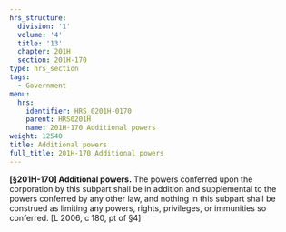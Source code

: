 ```yaml
---
hrs_structure:
  division: '1'
  volume: '4'
  title: '13'
  chapter: 201H
  section: 201H-170
type: hrs_section
tags:
  - Government
menu:
  hrs:
    identifier: HRS_0201H-0170
    parent: HRS0201H
    name: 201H-170 Additional powers
weight: 12540
title: Additional powers
full_title: 201H-170 Additional powers
---
```

**[§201H-170] Additional powers.** The powers conferred upon the corporation by this subpart shall be in addition and supplemental to the powers conferred by any other law, and nothing in this subpart shall be construed as limiting any powers, rights, privileges, or immunities so conferred. [L 2006, c 180, pt of §4]
